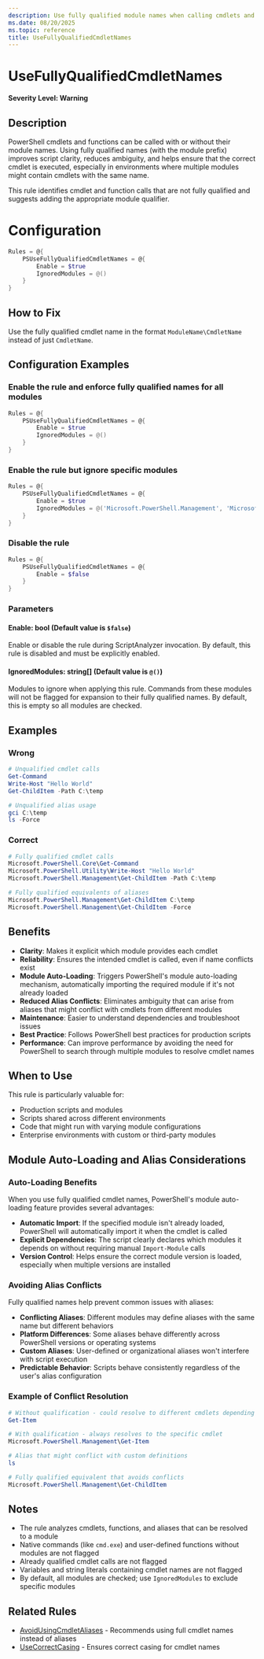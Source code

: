 ```yaml
---
description: Use fully qualified module names when calling cmdlets and functions.
ms.date: 08/20/2025
ms.topic: reference
title: UseFullyQualifiedCmdletNames
---
```

# UseFullyQualifiedCmdletNames

**Severity Level: Warning**

## Description

PowerShell cmdlets and functions can be called with or without their module names. Using fully qualified names (with the module prefix) improves script clarity, reduces ambiguity, and helps ensure that the correct cmdlet is executed, especially in environments where multiple modules might contain cmdlets with the same name.

This rule identifies cmdlet and function calls that are not fully qualified and suggests adding the appropriate module qualifier.

# Configuration

```powershell
Rules = @{ 
    PSUseFullyQualifiedCmdletNames = @{ 
        Enable = $true 
        IgnoredModules = @() 
    } 
}
```


## How to Fix

Use the fully qualified cmdlet name in the format `ModuleName\CmdletName` instead of just `CmdletName`.

## Configuration Examples

### Enable the rule and enforce fully qualified names for all modules

```powershell
Rules = @{ 
    PSUseFullyQualifiedCmdletNames = @{ 
        Enable = $true
        IgnoredModules = @() 
    } 
}
```

### Enable the rule but ignore specific modules

```powershell
Rules = @{ 
    PSUseFullyQualifiedCmdletNames = @{ 
        Enable = $true
        IgnoredModules = @('Microsoft.PowerShell.Management', 'Microsoft.PowerShell.Utility') 
    } 
}
```

### Disable the rule

```powershell
Rules = @{ 
    PSUseFullyQualifiedCmdletNames = @{ 
        Enable = $false
    } 
}
```
	
### Parameters

#### Enable: bool (Default value is `$false`)

Enable or disable the rule during ScriptAnalyzer invocation. By default, this rule is disabled and must be explicitly enabled.

#### IgnoredModules: string[] (Default value is `@()`)

Modules to ignore when applying this rule. Commands from these modules will not be flagged for expansion to their fully qualified names. By default, this is empty so all modules are checked.

## Examples

### Wrong

```powershell
# Unqualified cmdlet calls
Get-Command
Write-Host "Hello World"
Get-ChildItem -Path C:\temp

# Unqualified alias usage
gci C:\temp
ls -Force
```

### Correct
```powershell
# Fully qualified cmdlet calls
Microsoft.PowerShell.Core\Get-Command
Microsoft.PowerShell.Utility\Write-Host "Hello World"
Microsoft.PowerShell.Management\Get-ChildItem -Path C:\temp

# Fully qualified equivalents of aliases
Microsoft.PowerShell.Management\Get-ChildItem C:\temp
Microsoft.PowerShell.Management\Get-ChildItem -Force
```

## Benefits

- **Clarity**: Makes it explicit which module provides each cmdlet
- **Reliability**: Ensures the intended cmdlet is called, even if name conflicts exist
- **Module Auto-Loading**: Triggers PowerShell's module auto-loading mechanism, automatically importing the required module if it's not already loaded
- **Reduced Alias Conflicts**: Eliminates ambiguity that can arise from aliases that might conflict with cmdlets from different modules
- **Maintenance**: Easier to understand dependencies and troubleshoot issues
- **Best Practice**: Follows PowerShell best practices for production scripts
- **Performance**: Can improve performance by avoiding the need for PowerShell to search through multiple modules to resolve cmdlet names

## When to Use

This rule is particularly valuable for:

- Production scripts and modules
- Scripts shared across different environments
- Code that might run with varying module configurations
- Enterprise environments with custom or third-party modules

## Module Auto-Loading and Alias Considerations

### Auto-Loading Benefits

When you use fully qualified cmdlet names, PowerShell's module auto-loading feature provides several advantages:

- **Automatic Import**: If the specified module isn't already loaded, PowerShell will automatically import it when the cmdlet is called
- **Explicit Dependencies**: The script clearly declares which modules it depends on without requiring manual `Import-Module` calls
- **Version Control**: Helps ensure the correct module version is loaded, especially when multiple versions are installed

### Avoiding Alias Conflicts

Fully qualified names help prevent common issues with aliases:

- **Conflicting Aliases**: Different modules may define aliases with the same name but different behaviors
- **Platform Differences**: Some aliases behave differently across PowerShell versions or operating systems
- **Custom Aliases**: User-defined or organizational aliases won't interfere with script execution
- **Predictable Behavior**: Scripts behave consistently regardless of the user's alias configuration

### Example of Conflict Resolution

```powershell
# Without qualification - could resolve to different cmdlets depending on loaded modules
Get-Item

# With qualification - always resolves to the specific cmdlet
Microsoft.PowerShell.Management\Get-Item

# Alias that might conflict with custom definitions
ls

# Fully qualified equivalent that avoids conflicts
Microsoft.PowerShell.Management\Get-ChildItem
```

## Notes

- The rule analyzes cmdlets, functions, and aliases that can be resolved to a module
- Native commands (like `cmd.exe`) and user-defined functions without modules are not flagged
- Already qualified cmdlet calls are not flagged
- Variables and string literals containing cmdlet names are not flagged
- By default, all modules are checked; use `IgnoredModules` to exclude specific modules

## Related Rules

- [AvoidUsingCmdletAliases](./AvoidUsingCmdletAliases.md) - Recommends using full cmdlet names instead of aliases
- [UseCorrectCasing](./UseCorrectCasing.md) - Ensures correct casing for cmdlet names
